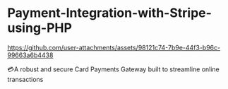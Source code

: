 # Payment-Integration-with-Stripe-using-PHP

https://github.com/user-attachments/assets/98121c74-7b9e-44f3-b96c-99663a6b4438



💳A robust and secure Card Payments Gateway built to streamline online transactions
